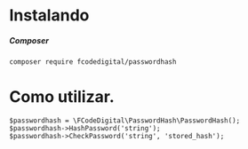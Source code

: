 # Instalando

##### Composer

```
composer require fcodedigital/passwordhash
```

# Como utilizar.
```
$passwordhash = \FCodeDigital\PasswordHash\PasswordHash();
$passwordhash->HashPassword('string');
$passwordhash->CheckPassword('string', 'stored_hash');
```